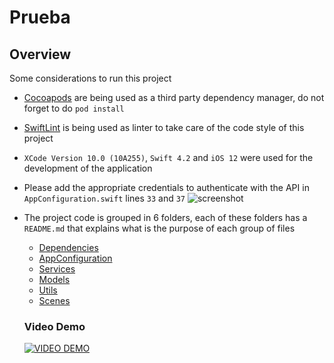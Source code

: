 # Prueba

## Overview

Some considerations to run this project



- [Cocoapods](https://cocoapods.org/) are being used as a third party dependency manager, do not forget to do `pod install`
- [SwiftLint](https://github.com/realm/SwiftLint) is being used as linter to take care of the code style of this project
- `XCode Version 10.0 (10A255)`, `Swift 4.2` and `iOS 12` were used for the development of the application
- Please add the appropriate credentials to authenticate with the API in `AppConfiguration.swift` lines `33` and `37`
![screenshot](https://lh4.googleusercontent.com/goszy9yR_hbA5xvXwtdlePNAgCDz13XiCOLhpQQnCipzlvfh8MZ3v8vgp1kVYEEp7wSCgl7USn_q4w=w3840-h2206)

- The project code is grouped in 6 folders, each of these folders has a `README.md` that explains what is the purpose of each group of files
  - [Dependencies](Prueba/Dependencies/README.md)
  - [AppConfiguration](Prueba/AppConfiguration/README.md)
  - [Services](Prueba/Services/README.md)
  - [Models](Prueba/Models/README.md)
  - [Utils](Prueba/Utils/README.md)
  - [Scenes](Prueba/Scenes/README.md)
  
  ### Video Demo
  [![VIDEO DEMO](https://cms-assets.tutsplus.com/uploads/users/69/posts/26743/image/basic-video-styles.jpg)](https://drive.google.com/file/d/1aXZP3AxYEm7dEWo5rra5h0WxFz8IndUP/view?usp=sharing)
